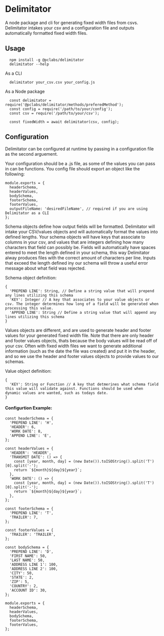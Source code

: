 # Delimitator
A node package and cli for generating fixed width files from csvs. Delimitator intakes your csv and a configuration file and outputs automatically formatted fixed width files.

## Usage

```
  npm install -g @pclabs/delimitator
  delimitator --help
```
As a CLI
```
  delimitator your_csv.csv your_config.js
```

As a Node package
```
  const delimitator = require('@pclabs/delimitator/methods/preferedMethod');
  const config = require('/path/to/your/config');
  const csv = require('/path/to/your/csv');

  const fixedWidth = await delimitator(csv, config);
```

## Configuration
Delimitator can be configured at runtime by passing in a configuration file as the second arguement.
 
Your configuration should be a .js file, as some of the values you can pass in can be functions. You config file should export an object like the following:
```
module.exports = {
  headerSchema,
  headerValues,
  bodySchema,
  footerSchema,
  footerValues,
  outputFileName: 'desiredFileName', // required if you are using Delimitator as a CLI
};
```

Schema objects define how output fields will be formatted. Delimitator will intake your CSV/values objects and will automatically format the values into defined lengths. Your schema objects will have keys that associate to columns in your csv, and values that are integers defining how many characters that field can possibly be. Fields will automatically have spaces entered to meet the length defined in your schema, this way Delimitator alway produces files with the correct amount of characters per line. Inputs that exceed the length defined iny our schema will throw a useful error message about what field was rejected.

Schema object definition:

```
{
  'PREPEND LINE': String, // Define a string value that will prepend any lines utilizing this schema
  'KEY': Integer // A key that associates to your value objects or csv. The integer determines how long of a field will be generated when processing this value.
  'APPEND LINE': String // Define a string value that will append any lines utilizing this schema
}
```

Values objects are different, and are used to generate header and footer values for your generated fixed width file. Note that there are only header and footer values objects, thats because the body values will be read off of your csv. Often with fixed width files we want to generate additional information (such as the date the file was created) and put it in the header, and so we use the header and footer values objects to provide values to our schemas.

Value object definition:

```
{
  'KEY': String or Function // A key that detmerines what schema field this value will validate against. Functions should be used when dynamic values are wanted, such as todays date.
}
```

#### Configurtion Example:
```
const headerSchema = {
  'PREPEND LINE': 'H',
  'HEADER': 6,
  'WORK DATE': 8,
  'APPEND LINE': 'E',
};

const headerValues = {
  'HEADER': 'HEADER',
  'TRANSMIT DATE': () => {
    const [year, month, day] = (new Date()).toISOString().split('T')[0].split('-');
    return `${month}${day}${year}`;
  },
  'WORK DATE': () => {
    const [year, month, day] = (new Date()).toISOString().split('T')[0].split('-');
    return `${month}${day}${year}`;
  },
};

const footerSchema = {
  'PREPEND LINE': 'T',
  'TRAILER': 7,
};

const footerValues = {
  'TRAILER': 'TRAILER',
};

const bodySchema = {
  'PREPEND LINE': 'D',
  'FIRST NAME': 50,
  'LAST NAME': 50,
  'ADDRESS LINE 1': 100,
  'ADDRESS LINE 2': 100,
  'CITY': 50,
  'STATE': 2,
  'ZIP': 5,
  'COUNTRY': 2,
  'ACCOUNT ID': 30,
};

module.exports = {
  headerSchema,
  headerValues,
  bodySchema,
  footerSchema,
  footerValues,
};
```

